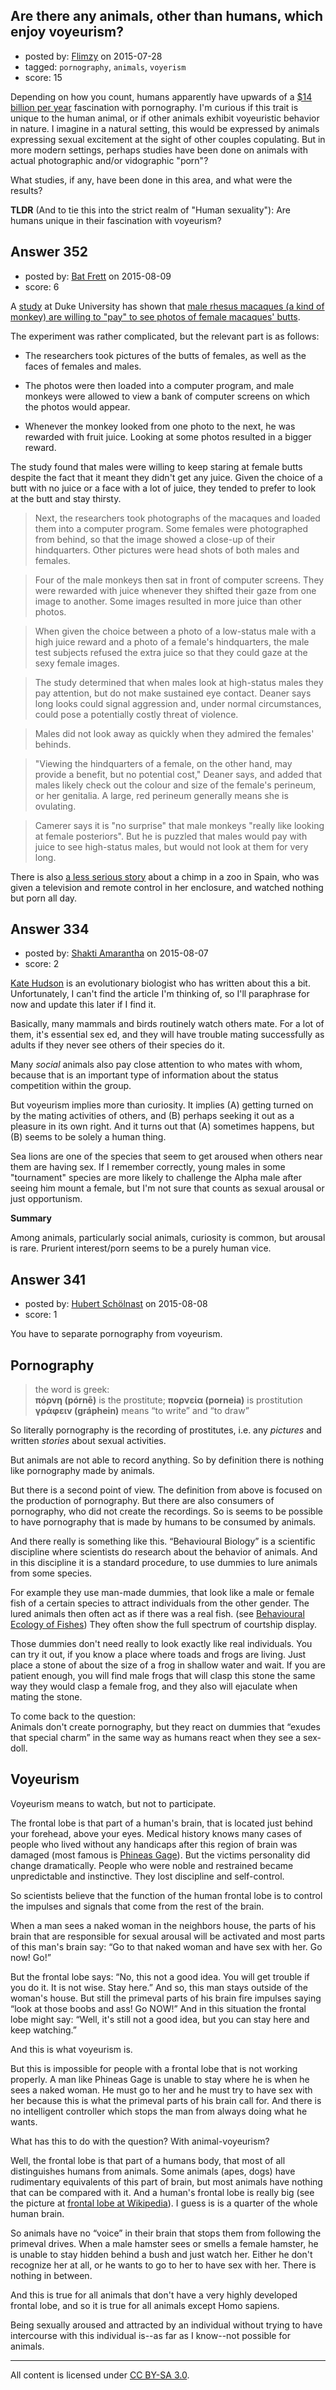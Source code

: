 ## Are there any animals, other than humans, which enjoy voyeurism?

- posted by: [Flimzy](https://stackexchange.com/users/7879/flimzy) on 2015-07-28
- tagged: `pornography`, `animals`, `voyerism`
- score: 15

Depending on how you count, humans apparently have upwards of a [$14 billion per year](http://www.forbes.com/2001/05/25/0524porn.html) fascination with pornography.  I'm curious if this trait is unique to the human animal, or if other animals exhibit voyeuristic behavior in nature.  I imagine in a natural setting, this would be expressed by animals expressing sexual excitement at the sight of other couples copulating.  But in more modern settings, perhaps studies have been done on animals with actual photographic and/or vidographic "porn"?

What studies, if any, have been done in this area, and what were the results?

**TLDR** (And to tie this into the strict realm of "Human sexuality"):  Are humans unique in their fascination with voyeurism?


## Answer 352

- posted by: [Bat Frett](https://stackexchange.com/users/6095099/bat-frett) on 2015-08-09
- score: 6

A [study](http://www.cell.com/current-biology/abstract/S0960-9822(05)00093-X) at Duke University has shown that [male rhesus macaques (a kind of monkey) are willing to "pay" to see photos of female macaques' butts](http://www.abc.net.au/science/articles/2005/02/08/1298389.htm).  

The experiment was rather complicated, but the relevant part is as follows:

-  The researchers took pictures of the butts of females, as well as the faces of females and males.  

-  The photos were then loaded into a computer program, and male monkeys were allowed to view a bank of computer screens on which the photos would appear.

-  Whenever the monkey looked from one photo to the next, he was rewarded with fruit juice. Looking at some photos resulted in a bigger reward.  

The study found that males were willing to keep staring at female butts despite the fact that it meant they didn't get any juice.  Given the choice of a butt with no juice or a face with a lot of juice, they tended to prefer to look at the butt and stay thirsty.

>Next, the researchers took photographs of the macaques and loaded them into a computer program. Some females were photographed from behind, so that the image showed a close-up of their hindquarters. Other pictures were head shots of both males and females.

>Four of the male monkeys then sat in front of computer screens. They were rewarded with juice whenever they shifted their gaze from one image to another. Some images resulted in more juice than other photos.

>When given the choice between a photo of a low-status male with a high juice reward and a photo of a female's hindquarters, the male test subjects refused the extra juice so that they could gaze at the sexy female images.

>The study determined that when males look at high-status males they pay attention, but do not make sustained eye contact. Deaner says long looks could signal aggression and, under normal circumstances, could pose a potentially costly threat of violence.

>Males did not look away as quickly when they admired the females' behinds.

>"Viewing the hindquarters of a female, on the other hand, may provide a benefit, but no potential cost," Deaner says, and added that males likely check out the colour and size of the female's perineum, or her genitalia. A large, red perineum generally means she is ovulating.

>Camerer says it is "no surprise" that male monkeys "really like looking at female posteriors". But he is puzzled that males would pay with juice to see high-status males, but would not look at them for very long.

There is also [a less serious story]( http://www.nydailynews.com/news/world/primate-found-addicted-porn-article-1.1239610) about a chimp in a zoo in Spain, who was given a television and remote control in her enclosure, and watched nothing but porn all day.


## Answer 334

- posted by: [Shakti Amarantha](https://stackexchange.com/users/6557352/shakti-amarantha) on 2015-08-07
- score: 2

<p><a href="https://www.blogger.com/profile/16390131322195907744" rel="nofollow">Kate Hudson</a> is an evolutionary biologist who has written about this a bit.  Unfortunately, I can't find the article I'm thinking of, so I'll paraphrase for now and update this later if I find it.</p>

<p>Basically, many mammals and birds routinely watch others mate.  For a lot of them, it's essential sex ed, and they will have trouble mating successfully as adults if they never see others of their species do it.</p>

<p>Many <em>social</em> animals also pay close attention to who mates with whom, because that is an important type of information about the status competition within the group.</p>

<p>But voyeurism implies more than curiosity.  It implies (A) getting turned on by the mating activities of others, and (B) perhaps seeking it out as a pleasure in its own right.  And it turns out that (A) sometimes happens, but (B) seems to be solely a human thing.</p>

<p>Sea lions are one of the species that seem to get aroused when others near them are having sex.  If I remember correctly, young males in some "tournament" species are more likely to challenge the Alpha male after seeing him mount a female, but I'm not sure that counts as sexual arousal or just opportunism.</p>

<p><strong>Summary</strong> </p>

<p>Among animals, particularly social animals, curiosity is common, but arousal is rare. Prurient interest/porn seems to be a purely human vice.</p>



## Answer 341

- posted by: [Hubert Schölnast](https://stackexchange.com/users/1366381/hubert-sch-lnast) on 2015-08-08
- score: 1

<p>You have to separate pornography from voyeurism.</p>

<h2>Pornography</h2>

<blockquote>
  <p>the word is greek:<br>
  <strong>πόρνη (pórnē)</strong> is the prostitute; <strong>πορνεία (porneia)</strong> is prostitution<br>
  <strong>γράφειν (gráphein)</strong> means “to write” and “to draw”  </p>
</blockquote>

<p>So literally pornography is the recording of prostitutes, i.e. any <em>pictures</em> and written <em>stories</em> about sexual activities.</p>

<p>But animals are not able to record anything. So by definition there is nothing like pornography made by animals.</p>

<p>But there is a second point of view. The definition from above is focused on the production of pornography. But there are also consumers of pornography, who did not create the recordings. So is seems to be possible to have pornography that is made by humans to be consumed by animals.</p>

<p>And there really is something like this. “Behavioural Biology” is a scientific discipline where scientists do research about the behavior of animals. And in this discipline it is a standard procedure, to use dummies to lure animals from some species.</p>

<p>For example they use man-made dummies, that look like a male or female fish of a certain species to attract individuals from the other gender. The lured animals then often act as if there was a real fish. (see <a href="https://books.google.at/books?id=L_Hedxcy8O4C&amp;pg=PA304&amp;lpg=PA304&amp;dq=behavioural%20dummy%20-%22for%20dummies%22&amp;source=bl&amp;ots=vHqvHVtl7h&amp;sig=7SeAmD98yjCb9WrbE3SSM-EjEnM&amp;hl=de&amp;sa=X&amp;ved=0CB8Q6AEwAGoVChMIkar8zOeYxwIVyD8UCh1Msgcx#v=onepage&amp;q=behavioural%20dummy%20-%22for%20dummies%22&amp;f=false" rel="nofollow">Behavioural Ecology of Fishes</a>) They often show the full spectrum of courtship display.</p>

<p>Those dummies don't need really to look exactly like real individuals. You can try it out, if you know a place where toads and frogs are living. Just place a stone of about the size of a frog in shallow water and wait. If you are patient enough, you will find male frogs that will clasp this stone the same way they would clasp a female frog, and they also will ejaculate when mating the stone.</p>

<p>To come back to the question:<br>
Animals don't create pornography, but they react on dummies that “exudes that special charm” in the same way as humans react when they see a sex-doll.</p>

<h2>Voyeurism</h2>

<p>Voyeurism means to watch, but not to participate.</p>

<p>The frontal lobe is that part of a human's brain, that is located just behind your forehead, above your eyes. Medical history knows many cases of people who lived without any handicaps after this region of brain was damaged (most famous is <a href="https://en.wikipedia.org/wiki/Phineas_Gage" rel="nofollow">Phineas Gage</a>). But the victims personality did change dramatically. People who were noble and restrained became unpredictable and instinctive. They lost discipline and self-control.</p>

<p>So scientists believe that the function of the human frontal lobe is to control the impulses and signals that come from the rest of the brain.</p>

<p>When a man sees a naked woman in the neighbors house, the parts of his brain that are responsible for sexual arousal will be activated and most parts of this man's brain say: “Go to that naked woman and have sex with her. Go now! Go!”</p>

<p>But the frontal lobe says: “No, this not a good idea. You will get trouble if you do it. It is not wise. Stay here.” And so, this man stays outside of the woman's house. But still the primeval parts of his brain fire impulses saying “look at those boobs and ass! Go NOW!” And in this situation the frontal lobe might say: “Well, it's still not a good idea, but you can stay here and keep watching.”</p>

<p>And this is what voyeurism is.</p>

<p>But this is impossible for people with a frontal lobe that is not working properly. A man like Phineas Gage is unable to stay where he is when he sees a naked woman. He must go to her and he must try to have sex with her because this is what the primeval parts of his brain call for. And there is no intelligent controller which stops the man from always doing what he wants.</p>

<p>What has this to do with the question? With animal-voyeurism?  </p>

<p>Well, the frontal lobe is that part of a humans body, that most of all distinguishes humans from animals. Some animals (apes, dogs) have rudimentary equivalents of this part of brain, but most animals have nothing that can be compared with it. And a human's frontal lobe is really big (see the picture at <a href="https://en.wikipedia.org/wiki/Frontal_lobe" rel="nofollow">frontal lobe at Wikipedia</a>). I guess is is a quarter of the whole human brain.</p>

<p>So animals have no “voice” in their brain that stops them from following the primeval drives. When a male hamster sees or smells a female hamster, he is unable to stay hidden behind a bush and just watch her. Either he don't recognize her at all, or he wants to go to her to have sex with her. There is nothing in between.</p>

<p>And this is true for all animals that don't have a very highly developed frontal lobe, and so it is true for all animals except Homo sapiens.</p>

<p>Being sexually aroused and attracted by an individual without trying to have intercourse with this individual is--as far as I know--not possible for animals.</p>




---

All content is licensed under [CC BY-SA 3.0](https://creativecommons.org/licenses/by-sa/3.0/).
